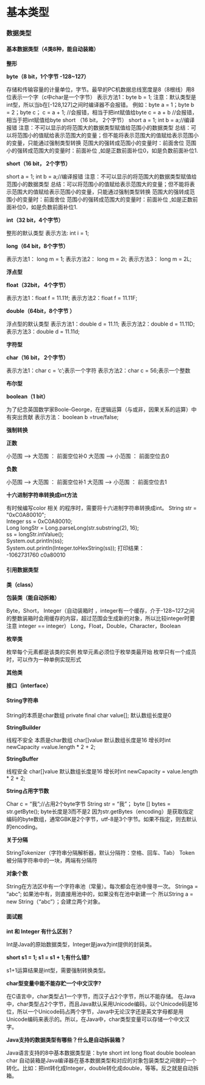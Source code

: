 # 基本类型

### 数据类型

#### 基本数据类型（4类8种，能自动装箱）

**整形**

**byte（8 bit，1个字节 -128~127）**

存储和传输容量的计量单位，字节。最早的PC机数据总线宽度是8（8根线）用8位表示一个字（c中char是一个字节） 表示方法1：byte b = 1; 注意：默认类型是int型，所以当b在\[-128,127\]之间时编译器不会报错。 例如：byte a = 1；byte b = 2；byte c； c = a + 1; //会报错，相当于把int赋值给byte c = a + b //会报错，相当于把int赋值给byte short （16 bit， 2个字节） short a = 1; int b = a;//编译报错 注意：不可以显示的将范围大的数据类型赋值给范围小的数据类型 总结：可以将范围小的值赋给表示范围大的变量；但不能将表示范围大的值赋给表示范围小的变量，只能通过强制类型转换 范围大的强转成范围小的变量时：前面舍位 范围小的强转成范围大的变量时：前面补位 ,如是正数前面补位0，如是负数前面补位1.

**short（16 bit， 2个字节）**

short a = 1; int b = a;//编译报错 注意：不可以显示的将范围大的数据类型赋值给范围小的数据类型 总结：可以将范围小的值赋给表示范围大的变量；但不能将表示范围大的值赋给表示范围小的变量，只能通过强制类型转换 范围大的强转成范围小的变量时：前面舍位 范围小的强转成范围大的变量时：前面补位 ,如是正数前面补位0，如是负数前面补位1.

**int（32 bit，4个字节）**

整形的默认类型 表示方法: int i = 1;

**long（64 bit，8个字节）**

表示方法1： long m = 1; 表示方法2： long m = 2l; 表示方法3： long m = 2L;

**浮点型**

**float（32bit， 4个字节）**

表示方法1：float f = 11.11f; 表示方法2：float f = 11.11F;

**double（64bit，8个字节 ）**

浮点型的默认类型 表示方法1：double d = 11.11; 表示方法2：double d = 11.11D; 表示方法3：double d = 11.11d;

**字符型**

**char（16 bit， 2个字节）**

表示方法1：char c = ‘c’;表示一个字符 表示方法2：char c = 56;表示一个整数

**布尔型**

**boolean（1 bit）**

为了纪念英国数学家Boole-George，在逻辑运算（与或非，因果关系的运算）中有突出贡献 表示方法： boolean b =true/false;

**强制转换**

**正数**

小范围 --&gt; 大范围 ： 前面空位补0 大范围 --&gt; 小范围 ： 前面空位去0

**负数**

小范围 --&gt; 大范围 ： 前面空位补1 大范围 --&gt; 小范围 ： 前面空位去1

**十六进制字符串转换成int方法**

有时候编写color 相关 的程序时，需要将十六进制字符串转换成int。 String str = "0xC0A80010";  
Integer ss = 0xC0A80010;  
Long longStr = Long.parseLong\(str.substring\(2\), 16\);  
ss = longStr.intValue\(\);  
System.out.println\(ss\);  
System.out.println\(Integer.toHexString\(ss\)\); 打印结果：  
-1062731760 c0a80010

#### 引用数据类型

**类（class）**

**包装类（能自动拆箱）**

Byte，Short， Integer（自动装箱时 ，integer有一个缓存，介于-128~127之间的整数装箱时会用缓存的内容，超过范围会生成新的对象，所以比较integer时要注意 integer == integer） Long，Float，Double，Character，Boolean

**枚举类**

枚举每个元素都是该类的实例 枚举元素必须位于枚举类最开始 枚举只有一个成员时，可以作为一种单例实现形式

**其他类**

**接口（interface）**

#### String字符串

String的本质是char数组 private final char value\[\]; 默认数组长度是0

**StringBuilder**

线程不安全 本质是char数组 char\[\]value 默认数组长度是16 增长时int newCapacity =value.length \* 2 + 2;

**StringBuffer**

线程安全 char\[\]value 默认数组长度是16 增长时int newCapacity = value.length \* 2 + 2;

**String占用字节数**

Char c = “我”;//占用2个byte字节 String str = “我”； byte \[\] bytes = str.getByte\(\); byte长度是3而不是2 因为str.getBytes（encoding）是获取指定编码的byte数组，通常GBK是2个字节，utf-8是3个字节。如果不指定，则去默认的encoding。

**关于分隔**

StringTokenizer（字符串分隔解析器，默认分隔符：空格、回车、Tab） Token被分隔字符串中的一块，两端有分隔符

**对象个数**

String在方法区中有一个字符串池（常量）。每次都会在池中搜寻一次。 Stringa = “abc”; 如果池中有，则直接用池中的，如果没有在池中新建一个 所以String a = new String（“abc”）；会建立两个对象。

#### 面试题

**int 和 Integer 有什么区别？**

Int是Java的原始数据类型，Integer是java为int提供的封装类。

**short s1 = 1; s1 = s1 + 1;有什么错?**

s1+1运算结果是int型，需要强制转换类型。

**char型变量中能不能存贮一个中文汉字?**

在C语言中，char类型占1一个字节，而汉子占2个字节，所以不能存储。 在Java中，char类型占2个字节，而且Java默认采用Unicode编码，以个Unicode码是16位，所以一个Unicode码占两个字节，Java中无论汉字还是英文字母都是用Unicode编码来表示的。所以，在Java中，char类型变量可以存储一个中文汉字。

**Java支持的数据类型有哪些？什么是自动拆装箱？**

Java语言支持的8中基本数据类型是：byte short int long float double boolean char 自动装箱是Java编译器在基本数据类型和对应的对象包装类型之间做的一个转化。比如：把int转化成Integer，double转化成double，等等。反之就是自动拆箱。


